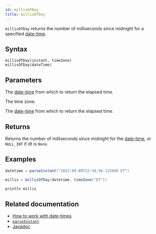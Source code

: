 ```yaml
---
id: millisOfDay
title: millisOfDay
---
```


`millisOfDay` returns the number of milliseconds since midnight for a specified [date-time](../../query-language/types/date-time.md).

## Syntax

```
millisOfDay(instant, timeZone)
millisOfDay(dateTime)
```

## Parameters

<ParamTable>
<Param name="instant" type="Instant">

The [date-time](../../query-language/types/date-time.md) from which to return the elapsed time.

</Param>
<Param name="timeZone" type="ZoneId">

The time zone.

</Param>
<Param name="dateTime" type="ZonedDateTime">

The [date-time](../../query-language/types/date-time.md) from which to return the elapsed time.

</Param>
</ParamTable>

## Returns

Returns the number of milliseconds since midnight for the [date-time](../../query-language/types/date-time.md), or `NULL_INT` if dt is `None`.

## Examples

```groovy order=null
datetime = parseInstant("2023-09-09T12:34:56.123456 ET")

millis = millisOfDay(datetime, timeZone("ET"))

println millis
```

## Related documentation

- [How to work with date-times](../../../how-to-guides/work-with-date-time.md)
- [`parseInstant`](./parseInstant.md)
- [Javadoc](<https://deephaven.io/core/javadoc/io/deephaven/time/DateTimeUtils.html#millisOfDay(java.time.ZonedDateTime)>)
